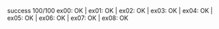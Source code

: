 success 100/100
ex00: OK | ex01: OK | ex02: OK | ex03: OK | ex04: OK | ex05: OK | ex06: OK | ex07: OK | ex08: OK
